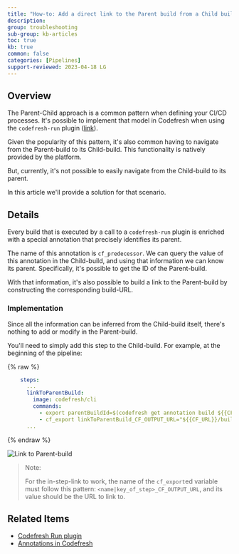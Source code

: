 ```yaml
---
title: "How-to: Add a direct link to the Parent build from a Child build"
description: 
group: troubleshooting
sub-group: kb-articles
toc: true
kb: true
common: false
categories: [Pipelines]
support-reviewed: 2023-04-18 LG
---
```


## Overview

The Parent-Child approach is a common pattern when defining your CI/CD processes. It's possible to implement that model in Codefresh when using the `codefresh-run` plugin ([link](https://codefresh.io/steps/step/codefresh-run)).

Given the popularity of this pattern, it's also common having to navigate from the Parent-build to its Child-build. This functionality is natively provided by the platform.

But, currently, it's not possible to easily navigate from the Child-build to its parent.

In this article we'll provide a solution for that scenario.

## Details

Every build that is executed by a call to a `codefresh-run` plugin is enriched with a special annotation that precisely identifies its parent.

The name of this annotation is `cf_predecessor`. We can query the value of this annotation in the Child-build, and using that information we can know its parent. Specifically, it's possible to get the ID of the Parent-build.

With that information, it's also possible to build a link to the Parent-build by constructing the corresponding build-URL.

### Implementation

Since all the information can be inferred from the Child-build itself, there's nothing to add or modify in the Parent-build.

You'll need to simply add this step to the Child-build. For example, at the beginning of the pipeline:

{% raw %}

```yaml
    steps:
      ...
      linkToParentBuild:
        image: codefresh/cli
        commands:
          - export parentBuildId=$(codefresh get annotation build ${{CF_BUILD_ID}} cf_predecessor -o json | jq -r '.value')
          - cf_export linkToParentBuild_CF_OUTPUT_URL="${{CF_URL}}/build/${parentBuildId}"
      ...
```

{% endraw %}

![Link to Parent-build]({{site.baseurl}}/images/troubleshooting//how-to-navigate-to-parent-build-from-child-build.png)

> Note:
>
> For the in-step-link to work, the name of the `cf_export`ed variable must follow this pattern: `<name|key_of_step>_CF_OUTPUT_URL`, and its value should be the URL to link to.

## Related Items

* [Codefresh Run plugin](https://codefresh.io/steps/step/codefresh-run)
* [Annotations in Codefresh]({{site.baseurl}}/docs/pipelines/annotations/)
